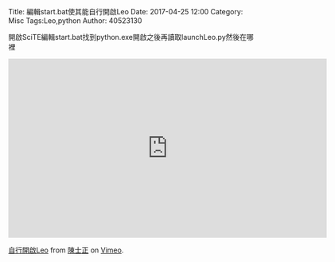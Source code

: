 Title: 編輯start.bat使其能自行開啟Leo
Date: 2017-04-25 12:00
Category: Misc
Tags:Leo,python
Author: 40523130


<!-- PELICAN_END_SUMMARY -->

開啟SciTE編輯start.bat找到python.exe開啟之後再讀取launchLeo.py然後在哪裡

<iframe src="https://player.vimeo.com/video/214636780" width="640" height="360" frameborder="0" webkitallowfullscreen mozallowfullscreen allowfullscreen></iframe>
<p><a href="https://vimeo.com/214636780">自行開啟Leo</a> from <a href="https://vimeo.com/user58667333">陳士正</a> on <a href="https://vimeo.com">Vimeo</a>.</p>
